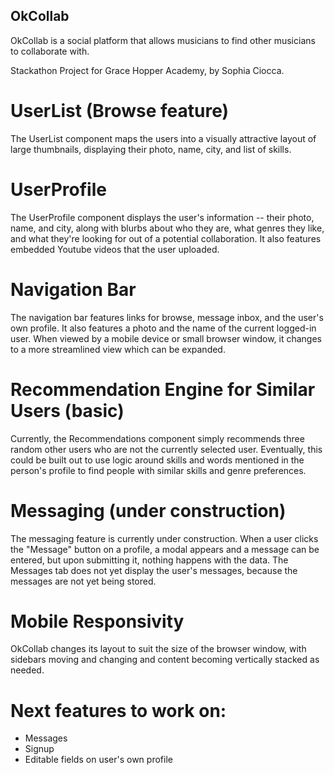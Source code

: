 ## OkCollab

OkCollab is a social platform that allows musicians to find other musicians to collaborate with.

Stackathon Project for Grace Hopper Academy, by Sophia Ciocca.

# UserList (Browse feature)
The UserList component maps the users into a visually attractive layout of large thumbnails, displaying their photo, name, city, and list of skills.

# UserProfile
The UserProfile component displays the user's information -- their photo, name, and city, along with blurbs about who they are, what genres they like, and what they're looking for out of a potential collaboration. It also features embedded Youtube videos that the user uploaded.

# Navigation Bar
The navigation bar features links for browse, message inbox, and the user's own profile. It also features a photo and the name of the current logged-in user. When viewed by a mobile device or small browser window, it changes to a more streamlined view which can be expanded.

# Recommendation Engine for Similar Users (basic)
Currently, the Recommendations component simply recommends three random other users who are not the currently selected user. Eventually, this could be built out to use logic around skills and words mentioned in the person's profile to find people with similar skills and genre preferences.

# Messaging (under construction)
The messaging feature is currently under construction. When a user clicks the "Message" button on a profile, a modal appears and a message can be entered, but upon submitting it, nothing happens with the data. The Messages tab does not yet display the user's messages, because the messages are not yet being stored.

# Mobile Responsivity
OkCollab changes its layout to suit the size of the browser window, with sidebars moving and changing and content becoming vertically stacked as needed.

# Next features to work on:
* Messages
* Signup
* Editable fields on user's own profile
